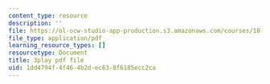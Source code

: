 ```yaml
---
content_type: resource
description: ''
file: https://ol-ocw-studio-app-production.s3.amazonaws.com/courses/18-02-multivariable-calculus-fall-2007/1dd4794f4f464b2dec638f6185ecc2ca_YBajUR3EFSM.pdf
file_type: application/pdf
learning_resource_types: []
resourcetype: Document
title: 3play pdf file
uid: 1dd4794f-4f46-4b2d-ec63-8f6185ecc2ca
---
```

